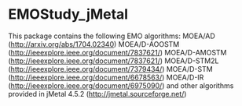 # EMOStudy_jMetal

This package contains the following EMO algorithms:
MOEA/AD (http://arxiv.org/abs/1704.02340)
MOEA/D-AOOSTM (http://ieeexplore.ieee.org/document/7837621/)
MOEA/D-AMOSTM (http://ieeexplore.ieee.org/document/7837621/)
MOEA/D-STM2L (http://ieeexplore.ieee.org/document/7379434/)
MOEA/D-STM (http://ieeexplore.ieee.org/document/6678563/)
MOEA/D-IR (http://ieeexplore.ieee.org/document/6975090/)
and other algorithms provided in jMetal 4.5.2 (http://jmetal.sourceforge.net/)


